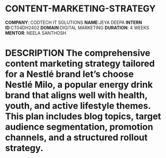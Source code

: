# CONTENT-MARKETING-STRATEGY
**COMPANY**: CODTECH IT SOLUTIONS
**NAME**:JEYA DEEPA
**INTERN ID**:CT04DH2402
**DOMAIN**:DIGITAL MARKETING
**DURATION**: 4 WEEKS
**MENTOR**: NEELA SANTHOSH
# DESCRIPTION The comprehensive content marketing strategy tailored for a Nestlé brand let’s choose Nestlé Milo, a popular energy drink brand that aligns well with health, youth, and active lifestyle themes. This plan includes blog topics, target audience segmentation, promotion channels, and a structured rollout strategy.
